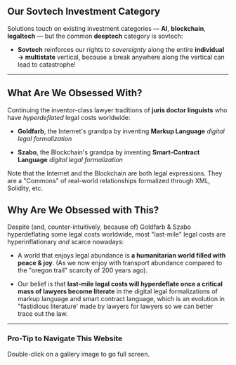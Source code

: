 ## Our Sovtech Investment Category

Solutions touch on existing investment categories — **AI**, **blockchain**, **legaltech** — but the common **deeptech** category is sovtech: 

* **Sovtech** reinforces our rights to _sovereignty_ along the entire **individual → multistate** vertical, because a break anywhere along the vertical can lead to catastrophe!

---

## What Are We Obsessed With?

Continuing the inventor-class lawyer traditions of **juris doctor linguists** who have *hyperdeflated* legal costs worldwide:

* **Goldfarb**, the Internet's grandpa by inventing **Markup Language** _digital legal formalization_
  
* **Szabo**, the Blockchain's grandpa by inventing **Smart-Contract Language** _digital legal formalization_

Note that the Internet and the Blockchain are both legal expressions. They are a "Commons" of real-world relationships formalized through XML, Solidity, etc.

## Why Are We Obsessed with This?

Despite (and, counter-intuitively, because of) Goldfarb & Szabo hyperdeflating some legal costs worldwide, most "last-mile" legal costs are hyperinflationary _and_ scarce nowadays:

* A world that enjoys legal abundance is **a humanitarian world filled with peace & joy**. (As we now enjoy with transport abundance compared to the "oregon trail" scarcity of 200 years ago).
  
* Our belief is that **last-mile legal costs will hyperdeflate once a critical mass of lawyers become literate** in the digital legal formalizations of markup language and smart contract language, which is an evolution in "fastidious literature' made by lawyers for lawyers so we can better trace out the law.

---

### Pro-Tip to Navigate This Website

Double-click on a gallery image to go full screen.
